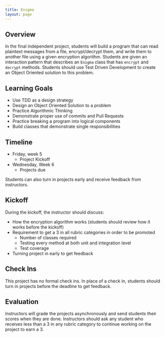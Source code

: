 ```yaml
---
title: Enigma
layout: page
---
```


## Overview

In the final independent project, students will build a program that can read plaintext messages from a file, encrypt/decrypt them, and write them to another file using a given encryption algorithm. Students are given an interaction pattern that describes an `Enigma` class that has `encrypt` and `decrypt` methods. Students should use Test Driven Development to create an Object Oriented solution to this problem.

## Learning Goals

* Use TDD as a design strategy
* Design an Object Oriented Solution to a problem
* Practice Algorithmic Thinking
* Demonstrate proper use of commits and Pull Requests
* Practice breaking a program into logical components
* Build classes that demonstrate single responsibilities

## Timeline

* Friday, week 5
  * Project Kickoff
* Wednesday, Week 6
  * Projects due

Students can also turn in projects early and receive feedback from instructors.

## Kickoff

During the kickoff, the instructor should discuss:

  * How the encryption algorithm works (students should review how it works before the kickoff)
  * Requirement to get a 3 in all rubric categories in order to be promoted
    * Number of classes required
    * Testing every method at both unit and integration level
    * Test coverage
  * Turning project in early to get feedback

## Check Ins

This project has no formal check ins. In place of a check in, students should turn in projects before the deadline to get feedback.

## Evaluation

Instructors will grade the projects asynchronously and send students their scores when they are done. Instructors should ask any student who receives less than a 3 in any rubric category to continue working on the project to earn a 3.
